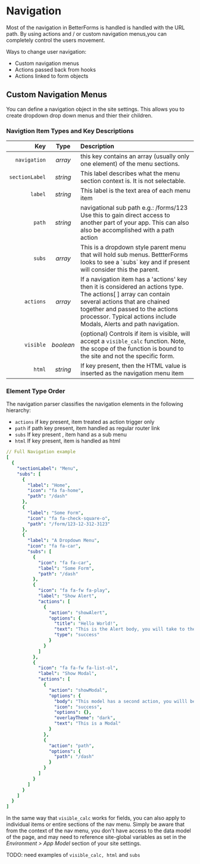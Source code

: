 # Navigation

Most of the navigation in BetterForms is handled is handled with the URL path. By using actions and / or custom navigation menus,you can completely control the users movement.

Ways to change user navigation:

* Custom navigation menus
* Actions passed back from hooks
* Actions linked to form objects

## Custom Navigation Menus

You can define a navigation object in the site settings. This allows you to create dropdown drop down menus and thier their children.

### Navigtion Item Types and Key Descriptions

| Key | Type | Description |
| ---: | :---: | :--- |
| `navigation` | _array_ | this key contains an array \(usually only one element\) of the menu sections. |
| `sectionLabel` | _string_ | This label describes what the menu section context is. It is not selectable. |
| `label` | _string_ | This label is the text area of each menu item |
| `path` | _string_ | navigational sub path e.g.: /forms/123 Use this to gain direct access to another part of your app. This can also also be accomplished with a path action |
| `subs` | _array_ | This is a dropdown style parent menu that will hold sub menus. BettterForms looks to see a \`subs\` key and if present will consider this the parent. |
| `actions` | _array_ | If a navigation item has a 'actions' key then it is considered an actions type. The actions\[ \] array can contain several actions that are chained together and passed to the actions processor. Typical actions include Modals, Alerts and path navigation. |
| `visible` | _boolean_ | {optional} Controls if item is visible, will accept a `visible_calc` function. Note, the scope of the function is bound to the site and not the specific form.  |
| `html` | _string_ | If key present, then the HTML value is inserted as the navigation menu item |

### Element Type Order

The navigation parser classifies the navigation elements in the following hierarchy:

* `actions` if key present, item treated as action trigger only
* `path` if path key present, item handled as regular router link
* `subs` If key present , item hand as a sub menu
* `html` If key present, item is handled as html

```yaml
// Full Navigation example
[
  {
    "sectionLabel": "Menu",
    "subs": [
      {
        "label": "Home",
        "icon": "fa fa-home",
        "path": "/dash"
      },
      {
        "label": "Some Form",
        "icon": "fa fa-check-square-o",
        "path": "/form/123-12-312-3123"
      },
      {
        "label": "A Dropdown Menu",
        "icon": "fa fa-car",
        "subs": [
          {
            "icon": "fa fa-car",
            "label": "Some Form",
            "path": "/dash"
          },
          {
            "icon": "fa fa-fw fa-play",
            "label": "Show Alert",
            "actions": [
              {
                "action": "showAlert",
                "options": {
                  "title": "Hello World!",
                  "text": "This is the Alert body, you will take to the dash",
                  "type": "success"
                }
              }
            ]
          },
          {
            "icon": "fa fa-fw fa-list-ol",
            "label": "Show Modal",
            "actions": [
              {
                "action": "showModal",
                "options": {
                  "body": "This model has a second action, you willl be taken to the /dash",
                  "icon": "success",
                  "options": {},
                  "overlayTheme": "dark",
                  "text": "This is a Modal"
                }
              },
              {
                "action": "path",
                "options": {
                  "path": "/dash"
                }
              }
            ]
          }
        ]
      }
    ]
  }
]

```

In the same way that `visible_calc` works for fields, you can also apply to individual items or entire sections of the nav menu. Simply be aware that from the context of the nav menu, you don't have access to the data model of the page, and may need to reference site-global variables as set in the _Environment &gt; App Model_ section of your site settings.

TODO: need examples of `visible_calc, html` and `subs`


